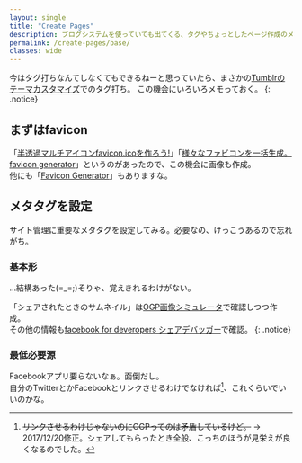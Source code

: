 ```yaml
---
layout: single
title: "Create Pages"
description: ブログシステムを使っていても出てくる、タグやちょっとしたページ作成のメモ。
permalink: /create-pages/base/
classes: wide
---
```

今はタグ打ちなんてしなくてもできるねーと思っていたら、まさかの[Tumblrのテーマカスタマイズ](/tumblr/custom-theme/)でのタグ打ち。
この機会にいろいろメモっておく。
{: .notice}

## まずはfavicon

「[半透過マルチアイコンfavicon.icoを作ろう!](https://ao-system.net/alphaicon/)」「[様々なファビコンを一括生成。favicon generator](https://ao-system.net/favicongenerator/)」というのがあったので、この機会に画像も作成。  
他にも「[Favicon Generator](http://realfavicongenerator.net/)」もありますな。

## メタタグを設定

サイト管理に重要なメタタグを設定してみる。必要なの、けっこうあるので忘れがち。  
### 基本形
…結構あった(=_=;)そりゃ、覚えきれるわけがない。  
<script src="https://gist.github.com/laureltreetop/f030be7a688c151ce0d377001bb6e071.js"></script>

「シェアされたときのサムネイル」は[OGP画像シミュレータ](http://ogimage.tsmallfield.com/)で確認しつつ作成。  
その他の情報も[facebook for deveropers シェアデバッガー](https://developers.facebook.com/tools/debug/sharing/)で確認。
{: .notice}

### 最低必要源  
Facebookアプリ要らないなぁ。面倒だし。  
自分のTwitterとかFacebookとリンクさせるわけでなければ[^minimal-opg]、これくらいでいいのかな。    
<script src="https://gist.github.com/laureltreetop/46e35bc34a0511019c8be263acc1e627.js"></script>  

[^minimal-opg]: ~~リンクさせるわけじゃないのにOGPってのは矛盾しているけど。~~ → 2017/12/20修正。シェアしてもらったとき全般、こっちのほうが見栄えが良くなるのでした。  
